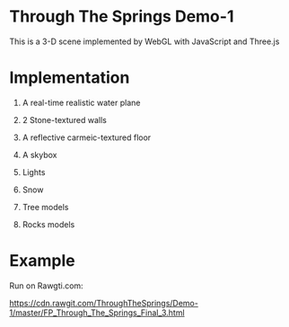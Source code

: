 # Through The Springs Demo-1
  This is a 3-D scene implemented by WebGL with JavaScript and Three.js
# Implementation 
  1) A real-time realistic water plane
  
  2) 2 Stone-textured walls

  3) A reflective carmeic-textured floor
  
  4) A skybox 
  
  5) Lights
  
  6) Snow
  
  7) Tree models
  
  8) Rocks models
  
# Example 
  
  Run on Rawgti.com:
  
https://cdn.rawgit.com/ThroughTheSprings/Demo-1/master/FP_Through_The_Springs_Final_3.html
  
